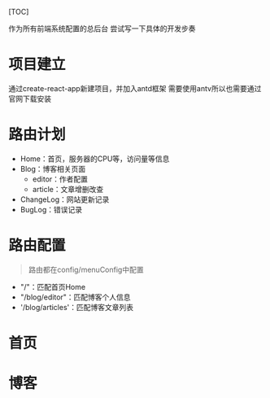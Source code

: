 [TOC]

作为所有前端系统配置的总后台
尝试写一下具体的开发步奏

# 项目建立
通过create-react-app新建项目，并加入antd框架
需要使用antv所以也需要通过官网下载安装

# 路由计划
- Home：首页，服务器的CPU等，访问量等信息
- Blog：博客相关页面
  - editor：作者配置
  - article：文章增删改查
- ChangeLog：网站更新记录
- BugLog：错误记录


# 路由配置
> 路由都在config/menuConfig中配置
- "/"：匹配首页Home
- "/blog/editor"：匹配博客个人信息
- '/blog/articles'：匹配博客文章列表


# 首页

# 博客
